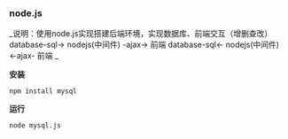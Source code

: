 ### node.js
_说明：使用node.js实现搭建后端环境，实现数据库、前端交互（增删查改）
database-sql-> nodejs(中间件) -ajax-> 前端
database-sql<- nodejs(中间件) <-ajax- 前端
_

**安装**
```
npm install mysql
```

**运行**
```
node mysql.js
```





